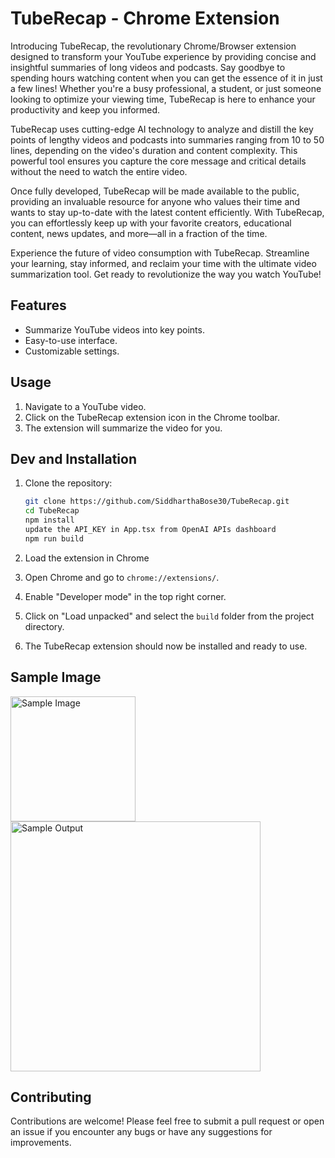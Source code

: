 # TubeRecap - Chrome Extension

Introducing TubeRecap, the revolutionary Chrome/Browser extension designed to transform your YouTube experience by providing concise and insightful summaries of long videos and podcasts. Say goodbye to spending hours watching content when you can get the essence of it in just a few lines! Whether you're a busy professional, a student, or just someone looking to optimize your viewing time, TubeRecap is here to enhance your productivity and keep you informed.

TubeRecap uses cutting-edge AI technology to analyze and distill the key points of lengthy videos and podcasts into summaries ranging from 10 to 50 lines, depending on the video's duration and content complexity. This powerful tool ensures you capture the core message and critical details without the need to watch the entire video.

Once fully developed, TubeRecap will be made available to the public, providing an invaluable resource for anyone who values their time and wants to stay up-to-date with the latest content efficiently. With TubeRecap, you can effortlessly keep up with your favorite creators, educational content, news updates, and more—all in a fraction of the time.

Experience the future of video consumption with TubeRecap. Streamline your learning, stay informed, and reclaim your time with the ultimate video summarization tool. Get ready to revolutionize the way you watch YouTube!

## Features

- Summarize YouTube videos into key points.
- Easy-to-use interface.
- Customizable settings.

## Usage
1. Navigate to a YouTube video.
2. Click on the TubeRecap extension icon in the Chrome toolbar.
3. The extension will summarize the video for you.

## Dev and Installation

1. Clone the repository:

   ```bash
   git clone https://github.com/SiddharthaBose30/TubeRecap.git
   cd TubeRecap 
   npm install
   update the API_KEY in App.tsx from OpenAI APIs dashboard
   npm run build
2. Load the extension in Chrome
3. Open Chrome and go to `chrome://extensions/`.
4. Enable "Developer mode" in the top right corner.
5. Click on "Load unpacked" and select the `build` folder from the project directory.
6. The TubeRecap extension should now be installed and ready to use.

## Sample Image

<img src="/src/Sample-image.png" alt="Sample Image" width="200">
<img src="demo.png" alt="Sample Output" width="400">

## Contributing
Contributions are welcome! Please feel free to submit a pull request or open an issue if you encounter any bugs or have any suggestions for improvements.   
